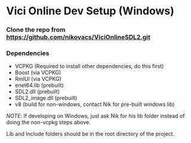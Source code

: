 # Vici Online Dev Setup (Windows)
### Clone the repo from https://github.com/nikovacs/ViciOnlineSDL2.git
### Dependencies
* VCPKG (Required to install other dependencies, do this first)
* Boost (via VCPKG)
* RmlUI (via VCPKG)
* enet64.lib (prebuilt)
* SDL2.dll (prebuilt)
* SDL2_image.dll (prebuilt)
* v8 (build for non-windows, contact Nik for pre-built windows lib)

*NOTE*: If developing on Windows, just ask Nik for his lib folder instead of doing the non-vcpkg steps above.

Lib and Include folders should be in the root directory of the project.
